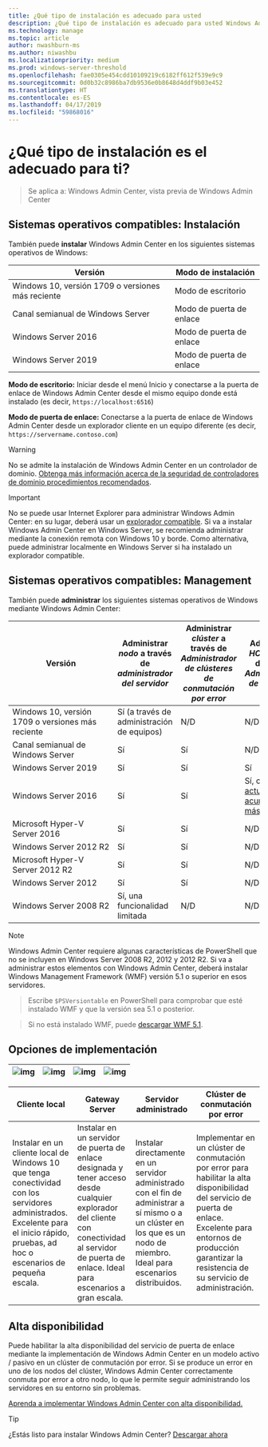 ```yaml
---
title: ¿Qué tipo de instalación es adecuado para usted
description: ¿Qué tipo de instalación es adecuado para usted Windows Admin Center (proyecto Honolulu). Instalar en un clúster de conmutación por error para alta disponibilidad y resistencia.
ms.technology: manage
ms.topic: article
author: nwashburn-ms
ms.author: niwashbu
ms.localizationpriority: medium
ms.prod: windows-server-threshold
ms.openlocfilehash: fae0305e454cdd10109219c6182ff612f539e9c9
ms.sourcegitcommit: 0d0b32c8986ba7db9536e0b8648d4ddf9b03e452
ms.translationtype: HT
ms.contentlocale: es-ES
ms.lasthandoff: 04/17/2019
ms.locfileid: "59868016"
---
```

# <a name="what-type-of-installation-is-right-for-you"></a>¿Qué tipo de instalación es el adecuado para ti?

>Se aplica a: Windows Admin Center, vista previa de Windows Admin Center

## <a name="supported-operating-systems-installation"></a>Sistemas operativos compatibles: Instalación

También puede **instalar** Windows Admin Center en los siguientes sistemas operativos de Windows:

| **Versión** | **Modo de instalación** |
|-------------|-----------------------|
|Windows 10, versión 1709 o versiones más reciente | Modo de escritorio |
|Canal semianual de Windows Server | Modo de puerta de enlace |
|Windows Server 2016 | Modo de puerta de enlace |
|Windows Server 2019 | Modo de puerta de enlace |

**Modo de escritorio:** Iniciar desde el menú Inicio y conectarse a la puerta de enlace de Windows Admin Center desde el mismo equipo donde está instalado (es decir, `https://localhost:6516`)

**Modo de puerta de enlace:** Conectarse a la puerta de enlace de Windows Admin Center desde un explorador cliente en un equipo diferente (es decir, `https://servername.contoso.com`) 

> [!WARNING]
> No se admite la instalación de Windows Admin Center en un controlador de dominio. [Obtenga más información acerca de la seguridad de controladores de dominio procedimientos recomendados](https://docs.microsoft.com/windows-server/identity/ad-ds/plan/security-best-practices/securing-domain-controllers-against-attack). 

> [!IMPORTANT]
> No se puede usar Internet Explorer para administrar Windows Admin Center: en su lugar, deberá usar un [explorador compatible](../understand/faq.md#which-web-browsers-are-supported-by-windows-admin-center
).  Si va a instalar Windows Admin Center en Windows Server, se recomienda administrar mediante la conexión remota con Windows 10 y borde.  Como alternativa, puede administrar localmente en Windows Server si ha instalado un explorador compatible.

## <a name="supported-operating-systems-management"></a>Sistemas operativos compatibles: Management

También puede **administrar** los siguientes sistemas operativos de Windows mediante Windows Admin Center:

| Versión | Administrar *nodo* a través de *administrador del servidor* | Administrar *clúster* a través de *Administrador de clústeres de conmutación por error* | Administrar *HCI* a través de *HCI el Administrador de clústeres*|
|-------------------------|---------------|-----|------------------------|
| Windows 10, versión 1709 o versiones más reciente | Sí (a través de administración de equipos) | N/D | N/D |
| Canal semianual de Windows Server | Sí | Sí | N/D |
| Windows Server 2019 | Sí | Sí | Sí |
| Windows Server 2016 | Sí | Sí | Sí, con [actualización acumulativa más reciente](../use/manage-hyper-converged.md#prepare-your-windows-server-2016-cluster-for-windows-admin-center) |
| Microsoft Hyper-V Server 2016 | Sí | Sí | N/D |
| Windows Server 2012 R2 | Sí | Sí | N/D |
| Microsoft Hyper-V Server 2012 R2 | Sí | Sí | N/D |
| Windows Server 2012 | Sí | Sí | N/D |
| Windows Server 2008 R2 | Sí, una funcionalidad limitada | N/D | N/D |

> [!NOTE]
> Windows Admin Center requiere algunas características de PowerShell que no se incluyen en Windows Server 2008 R2, 2012 y 2012 R2. Si va a administrar estos elementos con Windows Admin Center, deberá instalar Windows Management Framework (WMF) versión 5.1 o superior en esos servidores.

>Escribe `$PSVersiontable` en PowerShell para comprobar que esté instalado WMF y que la versión sea 5.1 o posterior. 

>Si no está instalado WMF, puede [descargar WMF 5.1](https://www.microsoft.com/en-us/download/details.aspx?id=54616).

## <a name="deployment-options"></a>Opciones de implementación

| ![img](../media/deployment-options/W10.png) | ![img](../media/deployment-options/gateway.png) | ![img](../media/deployment-options/node.png) | ![img](../media/deployment-options/HA.png) |
|---|---|---|---|

| Cliente local | Gateway Server | Servidor administrado | Clúster de conmutación por error |
| --- | --- | --- | --- |
| Instalar en un cliente local de Windows 10 que tenga conectividad con los servidores administrados.  Excelente para el inicio rápido, pruebas, ad hoc o escenarios de pequeña escala. |Instalar en un servidor de puerta de enlace designada y tener acceso desde cualquier explorador del cliente con conectividad al servidor de puerta de enlace.  Ideal para escenarios a gran escala. | Instalar directamente en un servidor administrado con el fin de administrar a sí mismo o a un clúster en los que es un nodo de miembro.  Ideal para escenarios distribuidos. | Implementar en un clúster de conmutación por error para habilitar la alta disponibilidad del servicio de puerta de enlace. Excelente para entornos de producción garantizar la resistencia de su servicio de administración. |

## <a name="high-availability"></a>Alta disponibilidad

Puede habilitar la alta disponibilidad del servicio de puerta de enlace mediante la implementación de Windows Admin Center en un modelo activo / pasivo en un clúster de conmutación por error. Si se produce un error en uno de los nodos del clúster, Windows Admin Center correctamente conmuta por error a otro nodo, lo que le permite seguir administrando los servidores en su entorno sin problemas.

[Aprenda a implementar Windows Admin Center con alta disponibilidad.](../deploy/high-availability.md)

> [!Tip]
> ¿Estás listo para instalar Windows Admin Center? [Descargar ahora](https://aka.ms/windowsadmincenter)
